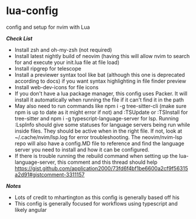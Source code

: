 # lua-config
config and setup for nvim with Lua

***Check List***
- Install zsh and oh-my-zsh (not required)
- Install latest nightly build of neovim (having this will allow nvim to search for and execute your init.lua file at file load)
- Install ripgrep for telescope
- Install a previewer syntax tool like bat (although this one is deprecated according to docs) if you want syntax highlighting in file finder preview
- Install web-dev-icons for file icons
- If you don't have a lua package manager, this config uses Packer. It will install it automatically when running the file if it can't find it in the path
- May also need to run commands like npm i -g tree-sitter-cli (make sure npm is up to date as it might error if not) and :TSUpdate or :TSInstall for tree-sitter and npm i -g typescript-language-server for lsp. Running :LspInfo should give some statuses for language servers being run while inside files. They should be active when in the right file. If not, look at ~/.cache/nvim/lsp.log for error troubleshooting. The neovim/nvim-lsp repo will also have a config.MD file to reference and find the language server you need to install and how it can be configured.
- If there is trouble running the rebuild command when setting up the lua-language-server, this comment and this thread should help https://gist.github.com/application2000/73fd6f4bf1be6600a2cf9f56315a2d91#gistcomment-3311157

***Notes***
- Lots of credit to mhartington as this config is generally based off his
- This config is generally focused for workflows using typescript and likely angular
